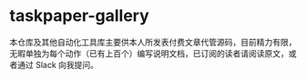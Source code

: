 # taskpaper-gallery

本仓库及其他自动化工具库主要供本人所发表付费文章代管源码，目前精力有限，无暇单独为每个动作（已有上百个）编写说明文档，已订阅的读者请阅读原文，或者通过 Slack 向我提问。